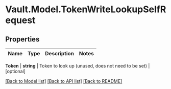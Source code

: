 # Vault.Model.TokenWriteLookupSelfRequest

## Properties

Name | Type | Description | Notes
------------ | ------------- | ------------- | -------------

**Token** | **string** | Token to look up (unused, does not need to be set) | [optional] 

[[Back to Model list]](../README.md#documentation-for-models) [[Back to API list]](../README.md#documentation-for-api-endpoints) [[Back to README]](../README.md)

